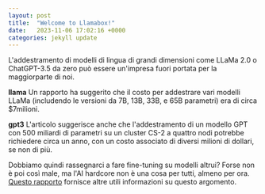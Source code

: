 ```yaml
---
layout: post
title:  "Welcome to Llamabox!"
date:   2023-11-06 17:02:16 +0000
categories: jekyll update
---
```

L'addestramento di modelli di lingua di grandi dimensioni come LLaMa 2.0 o 
ChatGPT-3.5 da zero può essere un'impresa fuori portata per la maggiorparte di noi.

**llama** 
Un rapporto ha suggerito che il costo per addestrare vari modelli 
LLaMa (includendo le versioni da 7B, 13B, 33B, e 65B parametri) era di circa $7milioni.

**gpt3** 
L'articolo suggerisce anche che l'addestramento di un modello GPT 
con 500 miliardi di parametri su un cluster CS-2 a 
quattro nodi potrebbe richiedere circa un anno, 
con un costo associato di diversi milioni di dollari, se non di più​.

Dobbiamo quindi rassegnarci a fare fine-tuning su modelli altrui? Forse non è poi così male, ma l'AI hardcore non è una cosa per tutti, almeno per ora.
[Questo rapporto][link] fornisce altre utili informazioni su questo argomento.


[link]: https://www.nextplatform.com/2022/12/01/counting-the-cost-of-training-large-language-models/

